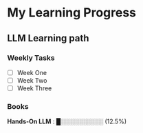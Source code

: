 # My Learning Progress

## LLM Learning path
### Weekly Tasks

- [ ] Week One
- [ ] Week Two
- [ ] Week Three

### Books

**Hands-On LLM**  : █░░░░░░░░░░ (12.5%)
